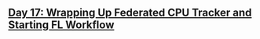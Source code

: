 ## [Day 17: Wrapping Up Federated CPU Tracker and Starting FL Workflow](https://www.linkedin.com/pulse/day-17-wrapping-up-federated-cpu-tracker-starting-61lsf/?trackingId=8%2FRhaoI5uftEZZsu4SkqDA%3D%3D)
